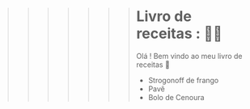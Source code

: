 
>>>>>>> # Livro de receitas : :man_cook:
>>>>>>>
>>>>>>> Olá ! Bem vindo ao meu livro de receitas :wave:
>>>>>>>
>>>>>>> - Strogonoff de frango
>>>>>>> - Pavê
>>>>>>> - Bolo de Cenoura
